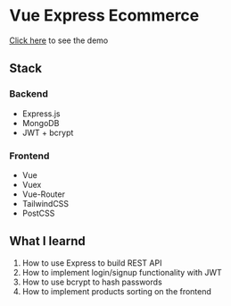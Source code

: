 # Vue Express Ecommerce

[Click here](https://mighty-brook-20785.herokuapp.com/) to see the demo

## Stack

### Backend

- Express.js
- MongoDB
- JWT + bcrypt

### Frontend

- Vue
- Vuex
- Vue-Router
- TailwindCSS
- PostCSS

## What I learnd

1. How to use Express to build REST API
2. How to implement login/signup functionality with JWT
3. How to use bcrypt to hash passwords
4. How to implement products sorting on the frontend
